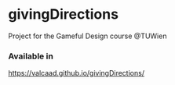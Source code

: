 # givingDirections

Project for the Gameful Design course @TUWien

### Available in

https://valcaad.github.io/givingDirections/
